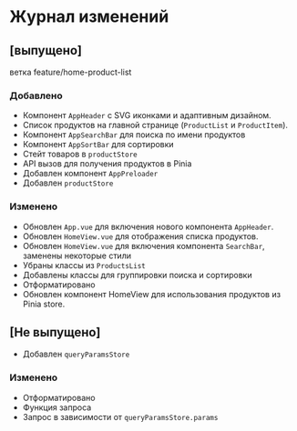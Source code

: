 # Журнал изменений

## [выпущено]

ветка feature/home-product-list

### Добавлено
- Компонент `AppHeader` с SVG иконками и адаптивным дизайном.
- Список продуктов на главной странице (`ProductList` и `ProductItem`).
- Компонент `AppSearchBar` для поиска по имени продуктов
- Компонент `AppSortBar` для сортировки
- Стейт товаров в `productStore`
- API вызов для получения продуктов в Pinia
- Добавлен компонент `AppPreloader`
- Добавлен `productStore`

### Изменено
- Обновлен `App.vue` для включения нового компонента `AppHeader`.
- Обновлен `HomeView.vue` для отображения списка продуктов.
- Обновлен `HomeView.vue` для включения компонента `SearchBar`, заменены некоторые стили
- Убраны классы из `ProductsList`
- Добавлены классы для группировки поиска и сортировки
- Отформатировано
- Обновлен компонент HomeView для использования продуктов из Pinia store.



## [Не выпущено]
- Добавлен `queryParamsStore`
### Изменено
- Отформатировано
- Функция запроса
- Запрос в зависимости от `queryParamsStore.params`
